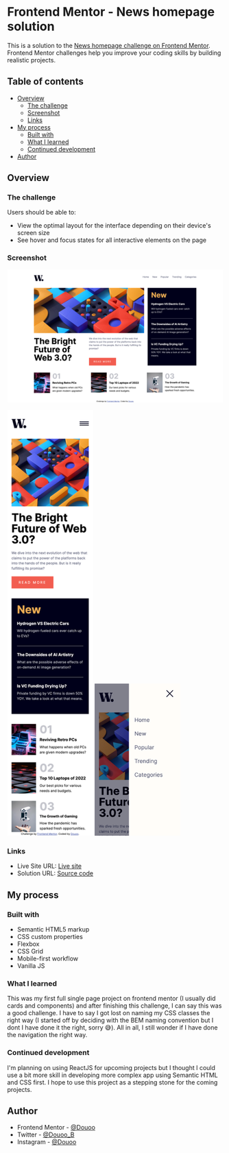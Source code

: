 # Frontend Mentor - News homepage solution

This is a solution to the [News homepage challenge on Frontend Mentor](https://www.frontendmentor.io/challenges/news-homepage-H6SWTa1MFl). Frontend Mentor challenges help you improve your coding skills by building realistic projects. 

## Table of contents

- [Overview](#overview)
  - [The challenge](#the-challenge)
  - [Screenshot](#screenshot)
  - [Links](#links)
- [My process](#my-process)
  - [Built with](#built-with)
  - [What I learned](#what-i-learned)
  - [Continued development](#continued-development)
- [Author](#author)


## Overview

### The challenge

Users should be able to:

- View the optimal layout for the interface depending on their device's screen size
- See hover and focus states for all interactive elements on the page

### Screenshot

![Desktop screenshot](screenshots/desktop.png)

<div> 
    <img width="200px" src="screenshots/mobile.png" alt="Mobile screenshot" />
    <img width="200px" src="screenshots/mobile_menu (1).png" alt="Mobile screenshot (navbar open)" />
</div>


### Links

- Live Site URL: [Live site](https://douoo.github.io/frontendmentor_challenges/news-homepage-main/)
- Solution URL: [Source code](https://github.com/Douoo/frontendmentor_challenges/tree/main/news-homepage-main)

## My process

### Built with

- Semantic HTML5 markup
- CSS custom properties
- Flexbox
- CSS Grid
- Mobile-first workflow
- Vanilla JS

### What I learned

This was my first full single page project on frontend mentor (I usually did cards and components) and after finishing this challenge, I can say this was a good challenge. I have to say I got lost on naming my CSS classes the right way (I started off by deciding with the BEM naming convention but I dont I have done it the right, sorry 😅). All in all, I still wonder if I have done the navigation the right way. 

### Continued development

I'm planning on using ReactJS for upcoming projects but I thought I could use a bit more skill in developing more complex app using Semantic HTML and CSS first. I hope to use this project as a stepping stone for the coming projects.



## Author

- Frontend Mentor - [@Douoo](https://www.frontendmentor.io/profile/Douoo)
- Twitter - [@Douoo_B](https://twitter.com/Douoo_B)
- Instagram - [@Douoo](https://www.instagram.com/douooo/)

